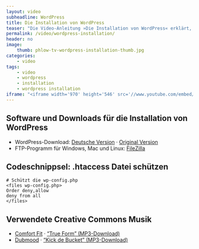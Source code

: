 ```yaml
---
layout: video
subheadline: WordPress
title: Die Installation von WordPress
teaser: "Die Video-Anleitung »Die Installation von WordPress« erklärt, welche ersten Schritte für die Installation und Konfiguration der Weblog-Software notwendig sind."
permalink: /video/wordpress-installation/
header: no
image:
    thumb: phlow-tv-wordpress-installation-thumb.jpg
categories:
    - video
tags:
    - video
    - wordpress
    - installation
    - wordpress installation
iframe: "<iframe width='970' height='546' src='//www.youtube.com/embed/lW820hNkXrI' frameborder='0' allowfullscreen></iframe>"
---
```


## Software und Downloads für die Installation von WordPress

* WordPress-Download: [Deutsche Version][1] &middot; [Original Version][2]
* FTP-Programm für Windows, Mac und Linux: [FileZilla][3]


## Codeschnippsel: .htaccess Datei schützen

~~~
# Schützt die wp-config.php
<files wp-config.php>
Order deny,allow
deny from all
</files>
~~~


## Verwendete Creative Commons Musik

* [Comfort Fit][4] &middot; [&#8220;True Form&#8221; (MP3-Download)][6]
* [Dubmood][5] &middot; [&#8220;Kick de Bucket&#8221; (MP3-Download)][7]


 [1]: http://wpde.org/download
 [2]: http://wordpress.org/download/
 [3]: http://filezilla-project.org/
 [4]: http://www.comfortfit.de/
 [5]: http://www.dataairlines.net/dubmood/
 [6]: http://bit.ly/forget_remember_lp
 [7]: http://bit.ly/dubmood

